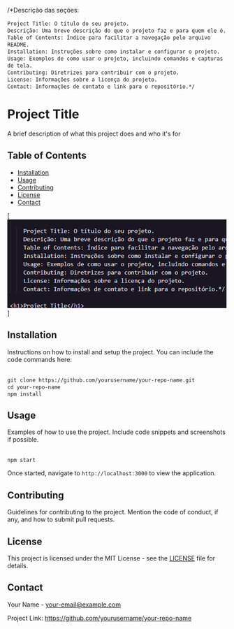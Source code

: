 <!DOCTYPE html>
<html lang="en">
<head>
<meta charset="UTF-8">
<meta name="viewport" content="width=device-width, initial-scale=1.0">
</head>
<body>

/*Descrição das seções:

    Project Title: O título do seu projeto.
    Descrição: Uma breve descrição do que o projeto faz e para quem ele é.
    Table of Contents: Índice para facilitar a navegação pelo arquivo README.
    Installation: Instruções sobre como instalar e configurar o projeto.
    Usage: Exemplos de como usar o projeto, incluindo comandos e capturas de tela.
    Contributing: Diretrizes para contribuir com o projeto.
    License: Informações sobre a licença do projeto.
    Contact: Informações de contato e link para o repositório.*/

<h1>Project Title</h1>

<p>A brief description of what this project does and who it's for</p>

<h2>Table of Contents</h2>
<ul>
  <li><a href="#installation">Installation</a></li>
  <li><a href="#usage">Usage</a></li>
  <li><a href="#contributing">Contributing</a></li>
  <li><a href="#license">License</a></li>
  <li><a href="#contact">Contact</a></li>
</ul>

[<img src="./Animação.gif" alt="git do arquivo do readme">]

<h2 id="installation">Installation</h2>
<p>Instructions on how to install and setup the project. You can include the code commands here:</p>
<pre><code>
git clone https://github.com/yourusername/your-repo-name.git
cd your-repo-name
npm install
</code></pre>

<h2 id="usage">Usage</h2>
<p>Examples of how to use the project. Include code snippets and screenshots if possible.</p>
<pre><code>
npm start
</code></pre>
<p>Once started, navigate to <code>http://localhost:3000</code> to view the application.</p>

<h2 id="contributing">Contributing</h2>
<p>Guidelines for contributing to the project. Mention the code of conduct, if any, and how to submit pull requests.</p>

<h2 id="license">License</h2>
<p>This project is licensed under the MIT License - see the <a href="LICENSE">LICENSE</a> file for details.</p>

<h2 id="contact">Contact</h2>
<p>Your Name - <a href="mailto:your-email@example.com">your-email@example.com</a></p>
<p>Project Link: <a href="https://github.com/yourusername/your-repo-name">https://github.com/yourusername/your-repo-name</a></p>
</body>
</html>

